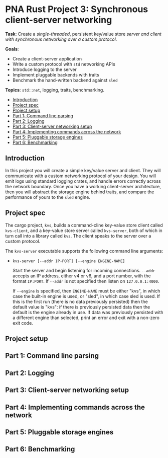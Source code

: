 # PNA Rust Project 3: Synchronous client-server networking

**Task**: Create a _single-threaded_, persistent key/value store _server
and client with synchronous networking over a custom protocol_.

**Goals**:

- Create a client-server application 
- Write a custom protocol with `std` networking APIs
- Introduce logging to the server 
- Implement pluggable backends with traits 
- Benchmark the hand-written backend against `sled`

**Topics**: `std::net`, logging, traits, benchmarking.

- [Introduction](#introduction)
- [Project spec](#project-spec)
- [Project setup](#project-setup)
- [Part 1: Command line parsing](#part-1-command-line-parsing)
- [Part 2: Logging](#part-2-logging)
- [Part 3: Client-server networking setup](#part-3-client-server-networking-setup)
- [Part 4: Implementing commands across the network](#part-4-implementing-commands-across-the-network)
- [Part 5: Pluggable storage engines](#part-5-pluggable-storage-engines)
- [Part 6: Benchmarking](#part-6-benchmarking)

## Introduction 

In this project you will create a simple key/value server and client. They will
communicate with a custom networking protocol of your design. You will emit logs
using standard logging crates, and handle errors correctly across the network
boundary. Once you have a working client-server architecture,
then you will abstract the storage engine behind traits, and compare
the performance of yours to the `sled` engine.

## Project spec

The cargo project, `kvs`, builds a command-cline key-value store client called
`kvs-client`, and a key-value store server called `kvs-server`, both of which in
turn call into a library called `kvs`. The client speaks to the server over
a custom protocol.

The `kvs-server` executable supports the following command line arguments:

- `kvs-server [--addr IP-PORT] [--engine ENGINE-NAME]`

    Start the server and begin listening for incoming connections. `--addr`
    accepts an IP address, either v4 or v6, and a port number, with the format
    `IP:PORT`. If `--addr` is not specified then listen on `127.0.0.1:4000`.

    If `--engine` is specified, then `ENGINE-NAME` must be either "kvs", in which
    case the built-in engine is used, or "sled", in which case sled is used. If
    this is the first run (there is no data previously persisted) then the default
    value is "kvs": if there is previously persisted data then the default is the
    engine already in use. If data was previously persisted with a different
    engine than selected, print an error and exit with a non-zero exit code.

## Project setup

## Part 1: Command line parsing


## Part 2: Logging


## Part 3: Client-server networking setup


## Part 4: Implementing commands across the network

## Part 5: Pluggable storage engines


## Part 6: Benchmarking

